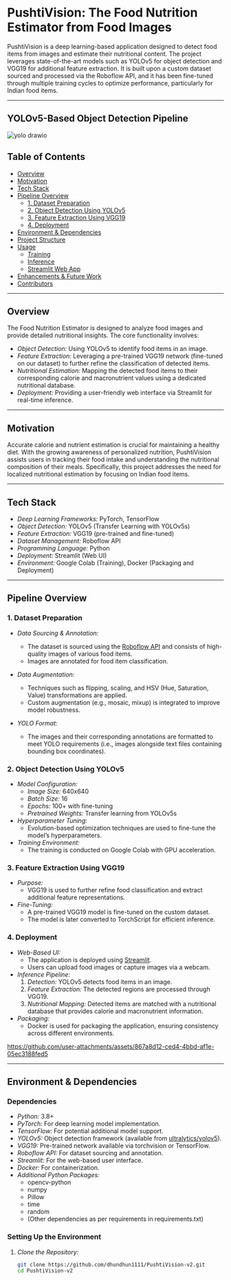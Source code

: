 # PushtiVision: The Food Nutrition Estimator from Food Images

PushtiVision is a deep learning-based application designed to detect food items from images and estimate their nutritional content. The project leverages state-of-the-art models such as YOLOv5 for object detection and VGG19 for additional feature extraction. It is built upon a custom dataset sourced and processed via the Roboflow API, and it has been fine-tuned through multiple training cycles to optimize performance, particularly for Indian food items.

---
## YOLOv5-Based Object Detection Pipeline
![yolo drawio](https://github.com/user-attachments/assets/8b84e70e-d798-42d1-9c26-b7de110260ff)



## Table of Contents

- [Overview](#overview)
- [Motivation](#motivation)
- [Tech Stack](#tech-stack)
- [Pipeline Overview](#pipeline-overview)
  - [1. Dataset Preparation](#1-dataset-preparation)
  - [2. Object Detection Using YOLOv5](#2-object-detection-using-yolov5)
  - [3. Feature Extraction Using VGG19](#3-feature-extraction-using-vgg19)
  - [4. Deployment](#4-deployment)
- [Environment & Dependencies](#environment--dependencies)
- [Project Structure](#project-structure)
- [Usage](#usage)
  - [Training](#training)
  - [Inference](#inference)
  - [Streamlit Web App](#streamlit-web-app)
- [Enhancements & Future Work](#enhancements--future-work)
- [Contributors](#contributors)

---

## Overview

The Food Nutrition Estimator is designed to analyze food images and provide detailed nutritional insights. The core functionality involves:

- *Object Detection:* Using YOLOv5 to identify food items in an image.
- *Feature Extraction:* Leveraging a pre-trained VGG19 network (fine-tuned on our dataset) to further refine the classification of detected items.
- *Nutritional Estimation:* Mapping the detected food items to their corresponding calorie and macronutrient values using a dedicated nutritional database.
- *Deployment:* Providing a user-friendly web interface via Streamlit for real-time inference.

---

## Motivation

Accurate calorie and nutrient estimation is crucial for maintaining a healthy diet. With the growing awareness of personalized nutrition, PushtiVision assists users in tracking their food intake and understanding the nutritional composition of their meals. Specifically, this project addresses the need for localized nutritional estimation by focusing on Indian food items.

---

## Tech Stack

- *Deep Learning Frameworks:* PyTorch, TensorFlow
- *Object Detection:* YOLOv5 (Transfer Learning with YOLOv5s)
- *Feature Extraction:* VGG19 (pre-trained and fine-tuned)
- *Dataset Management:* Roboflow API
- *Programming Language:* Python
- *Deployment:* Streamlit (Web UI)
- *Environment:* Google Colab (Training), Docker (Packaging and Deployment)

---

## Pipeline Overview

### 1. Dataset Preparation

- *Data Sourcing & Annotation:*  
  - The dataset is sourced using the [Roboflow API](https://roboflow.com/) and consists of high-quality images of various food items.
  - Images are annotated for food item classification.
  
- *Data Augmentation:*  
  - Techniques such as flipping, scaling, and HSV (Hue, Saturation, Value) transformations are applied.
  - Custom augmentation (e.g., mosaic, mixup) is integrated to improve model robustness.

- *YOLO Format:*  
  - The images and their corresponding annotations are formatted to meet YOLO requirements (i.e., images alongside text files containing bounding box coordinates).

### 2. Object Detection Using YOLOv5

- *Model Configuration:*  
  - *Image Size:* 640x640
  - *Batch Size:* 16
  - *Epochs:* 100+ with fine-tuning
  - *Pretrained Weights:* Transfer learning from YOLOv5s
- *Hyperparameter Tuning:*  
  - Evolution-based optimization techniques are used to fine-tune the model’s hyperparameters.
- *Training Environment:*  
  - The training is conducted on Google Colab with GPU acceleration.

### 3. Feature Extraction Using VGG19

- *Purpose:*  
  - VGG19 is used to further refine food classification and extract additional feature representations.
- *Fine-Tuning:*  
  - A pre-trained VGG19 model is fine-tuned on the custom dataset.
  - The model is later converted to TorchScript for efficient inference.

### 4. Deployment

- *Web-Based UI:*  
  - The application is deployed using [Streamlit](https://streamlit.io/).
  - Users can upload food images or capture images via a webcam.
- *Inference Pipeline:*  
  1. *Detection:* YOLOv5 detects food items in an image.
  2. *Feature Extraction:* The detected regions are processed through VGG19.
  3. *Nutritional Mapping:* Detected items are matched with a nutritional database that provides calorie and macronutrient information.
- *Packaging:*  
  - Docker is used for packaging the application, ensuring consistency across different environments.



https://github.com/user-attachments/assets/867a8d12-ced4-4bbd-af1e-05ec3188fed5



---

## Environment & Dependencies

### Dependencies

- *Python:* 3.8+
- *PyTorch:* For deep learning model implementation.
- *TensorFlow:* For potential additional model support.
- *YOLOv5:* Object detection framework (available from [ultralytics/yolov5](https://github.com/ultralytics/yolov5)).
- *VGG19:* Pre-trained network available via torchvision or TensorFlow.
- *Roboflow API:* For dataset sourcing and annotation.
- *Streamlit:* For the web-based user interface.
- *Docker:* For containerization.
- *Additional Python Packages:*
  - opencv-python
  - numpy
  - Pillow
  - time
  - random
  - (Other dependencies as per requirements in requirements.txt)

### Setting Up the Environment

1. *Clone the Repository:*

   ```bash
   git clone https://github.com/dhundhun1111/PushtiVision-v2.git
   cd PushtiVision-v2

